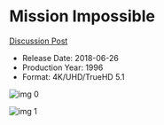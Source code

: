 # Mission Impossible

[Discussion Post](https://www.avsforum.com/threads/bass-eq-for-filtered-movies.2995212/post-57322644)

* Release Date: 2018-06-26
* Production Year: 1996
* Format: 4K/UHD/TrueHD 5.1

![img 0](https://i.imgur.com/uBIpJ5I.jpg)

![img 1](https://i.imgur.com/3DgTGac.jpg)

